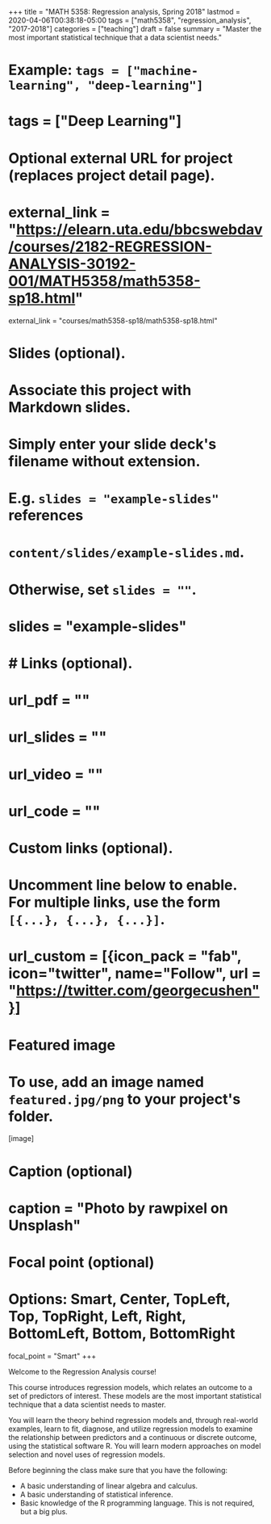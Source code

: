 +++
title = "MATH 5358: Regression analysis, Spring 2018"
lastmod = 2020-04-06T00:38:18-05:00
tags = ["math5358", "regression_analysis", "2017-2018"]
categories = ["teaching"]
draft = false
summary = "Master the most important statistical technique that a data scientist needs."

# Example: `tags = ["machine-learning", "deep-learning"]`
# tags = ["Deep Learning"]

# Optional external URL for project (replaces project detail page).
# external_link = "https://elearn.uta.edu/bbcswebdav/courses/2182-REGRESSION-ANALYSIS-30192-001/MATH5358/math5358-sp18.html"
external_link = "courses/math5358-sp18/math5358-sp18.html"

# Slides (optional).
#   Associate this project with Markdown slides.
#   Simply enter your slide deck's filename without extension.
#   E.g. `slides = "example-slides"` references
#   `content/slides/example-slides.md`.
#   Otherwise, set `slides = ""`.
# slides = "example-slides"

# # Links (optional).
# url_pdf = ""
# url_slides = ""
# url_video = ""
# url_code = ""

# Custom links (optional).
#   Uncomment line below to enable. For multiple links, use the form `[{...}, {...}, {...}]`.
# url_custom = [{icon_pack = "fab", icon="twitter", name="Follow", url = "https://twitter.com/georgecushen"}]

# Featured image
# To use, add an image named `featured.jpg/png` to your project's folder.
[image]
  # Caption (optional)
  # caption = "Photo by rawpixel on Unsplash"

  # Focal point (optional)
  # Options: Smart, Center, TopLeft, Top, TopRight, Left, Right, BottomLeft, Bottom, BottomRight
  focal_point = "Smart"
+++

Welcome to the Regression Analysis course!

This course introduces regression
models, which relates an outcome to a set of predictors of interest. These
models are the most important statistical technique that a data scientist needs
to master.

You will learn the theory behind regression models and, through real-world
examples, learn to fit, diagnose, and utilize regression models to examine the
relationship between predictors and a continuous or discrete outcome, using the
statistical software R. You will learn modern approaches on model selection and
novel uses of regression models.

Before beginning the class make sure that you have the following:

-   A basic understanding of linear algebra and calculus.
-   A basic understanding of statistical inference.
-   Basic knowledge of the R programming language. This is not required, but a big plus.
